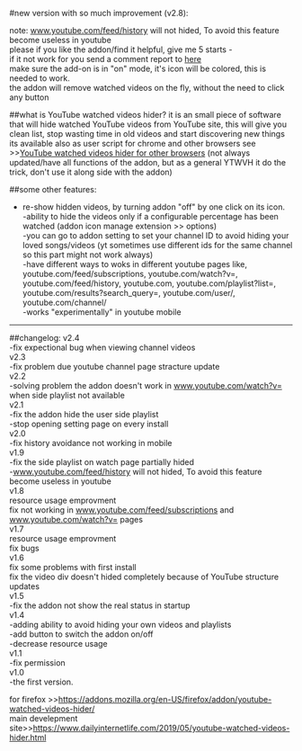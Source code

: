 #new version with so much improvement (v2.8):  

note: www.youtube.com/feed/history will not hided, To avoid this feature become useless in youtube  
please if you like the addon/find it helpful, give me 5 starts *-*  
if it not work for you send a comment report to [here](https://www.dailyinternetlife.com/2019/05/youtube-watched-videos-hider.html)  
make sure the add-on is in "on" mode, it's icon will be colored, this is needed to work.  
the addon will remove watched videos on the fly, without the need to click any button    

##what is YouTube watched videos hider?
it is an small piece of software that will hide watched YouTube videos from YouTube site, this will give you clean list, stop wasting time in old videos and start discovering new things  
its available also as user script for chrome and other browsers see >>[YouTube watched videos hider for other browsers](https://www.dailyinternetlife.com/2019/05/youtube-watched-videos-hider.html) (not always updated/have all functions of the addon, but as a general YTWVH it do the trick, don't use it along side with the addon)  

##some other features:
- re-show hidden videos, by turning addon "off" by one click on its icon.  
-ability to hide the videos only if a configurable percentage has been watched (addon icon manage extension >> options)  
-you can go to addon setting to set your channel ID to avoid hiding your loved songs/videos (yt sometimes use different ids for the same channel so this part might not work always)  
-have different ways to woks in different youtube pages like, youtube.com/feed/subscriptions, youtube.com/watch?v=, youtube.com/feed/history, youtube.com, youtube.com/playlist?list=, youtube.com/results?search_query=, youtube.com/user/, youtube.com/channel/  
-works "experimentally" in youtube mobile  

-----------
##changelog:
v2.4  
-fix expectional bug when viewing channel videos  
v2.3  
-fix problem due youtube channel page stracture update  
v2.2  
-solving problem the addon doesn't work in www.youtube.com/watch?v= when side playlist not available  
v2.1  
-fix the addon hide the user side playlist  
-stop opening setting page on every install  
v2.0  
-fix history avoidance not working in mobile  
v1.9  
-fix the side playlist on watch page partially hided  
-www.youtube.com/feed/history will not hided, To avoid this feature become useless in youtube  
v1.8  
resource usage emprovment  
fix not working in www.youtube.com/feed/subscriptions and www.youtube.com/watch?v= pages  
v1.7  
resource usage emprovment  
fix bugs  
v1.6  
fix some problems with first install  
fix the video div doesn't hided completely because of YouTube structure updates  
v1.5  
-fix the addon not show the real status in startup  
v1.4  
-adding ability to avoid hiding your own videos and playlists  
-add button to switch the addon on/off  
-decrease resource usage  
v1.1  
-fix permission  
v1.0  
-the first version.  

for firefox >>https://addons.mozilla.org/en-US/firefox/addon/youtube-watched-videos-hider/  
main develepment site>>https://www.dailyinternetlife.com/2019/05/youtube-watched-videos-hider.html  
